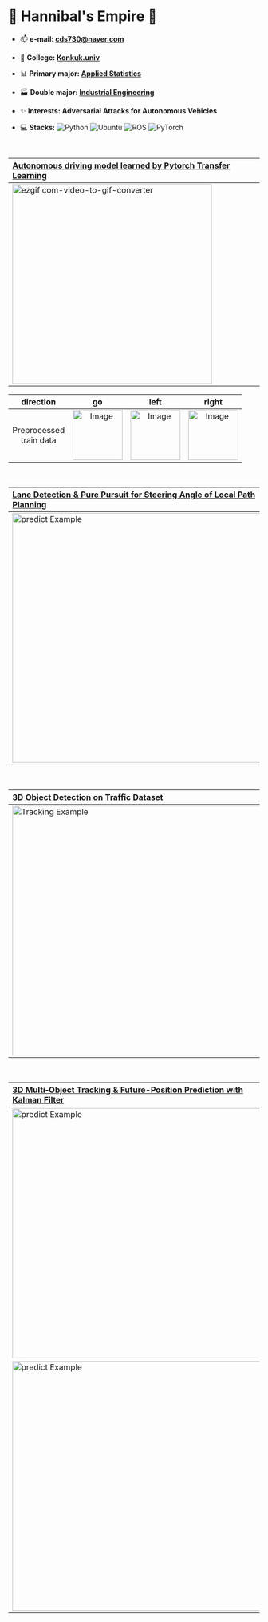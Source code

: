 
<!--
![Visitor Badge](https://visitor-badge.laobi.icu/badge?page_id=Hannibal730.Hannibal730)
-->

# 👑 Hannibal's Empire 👑

- 📫 **e-mail:  cds730@naver.com**

- 🏫 **College:  [Konkuk.univ](https://www.konkuk.ac.kr/konkuk/index.do)**

- 📊 **Primary major:  [Applied Statistics](https://stat.konkuk.ac.kr/stat/index.do)**
- 🏭 **Double major:  [Industrial Engineering](https://kies.konkuk.ac.kr/kies/index.do)**

- ✨ **Interests:  Adversarial Attacks for Autonomous Vehicles**

- 💻 **Stacks:** ![Python](https://img.shields.io/badge/Python-3776AB?style=for-the-badge&logo=Python&logoColor=white)
![Ubuntu](https://img.shields.io/badge/Ubuntu-E95420?style=for-the-badge&logo=Ubuntu&logoColor=white)
![ROS](https://img.shields.io/badge/ROS-22314E?style=for-the-badge&logo=ROS&logoColor=white)
![PyTorch](https://img.shields.io/badge/PyTorch-EE4C2C?style=for-the-badge&logo=PyTorch&logoColor=white)









<!--
<img src="./profile-3d-contrib/profile-night-green.svg" width="500" />
-->


<br>

| [Autonomous driving model learned by Pytorch Transfer Learning](https://github.com/Hannibal730/KONKUK-Univ_Autonomous-Driving-Competition ) |
| :-------------------------------------------------------------------------------------------- |
| <img src="https://github.com/user-attachments/assets/cbbcbb5f-a21a-42d7-96b6-b477d0f0e6d5" alt="ezgif com-video-to-gif-converter" width="400">   |


|direction|go|left|right|
|:---:|:---:|:---:|:---:|
|Preprocessed <br> train data|<img src="https://github.com/user-attachments/assets/95112164-7efa-46c3-af64-9926aae694b3" width="100" alt="Image">  | <img src="https://github.com/user-attachments/assets/85175b2b-5a76-460c-bf55-6e8d5ac9a00f" width="100" alt="Image"> | <img src="https://github.com/user-attachments/assets/8ba87864-7ac3-47da-8831-2f9b69dc81dc" width="100" alt="Image">|


 
<br>

| [Lane Detection & Pure Pursuit for Steering Angle of Local Path Planning](https://github.com/Hannibal730/SlidingWindow-LaneDetection-PurePursuit) |
| :-------------------------------------------------------------------------------------------- |
| <img src="https://github.com/user-attachments/assets/8636e5e5-9f0b-404a-b9ab-b0bb32dffca7" width="500" alt="predict Example" /> |


<br>

| [3D Object Detection on Traffic Dataset](https://github.com/Hannibal730/nuScenes-3D-Detect-Track-Predict_ws) |
| :-------------------------------------------------------------------------------------------- |
| <img src="https://github.com/user-attachments/assets/2f300088-fca3-4832-b1d4-dda7380f6602" width="500" alt="Tracking Example" /> |

<br>

| [3D Multi‑Object Tracking & Future-Position Prediction with Kalman Filter](https://github.com/Hannibal730/nuScenes-3D-Detect-Track-Predict_ws) |
| :-------------------------------------------------------------------------------------------- |
| <img src="https://github.com/user-attachments/assets/99a2b9df-4cf4-4fdb-9738-3ba760bf70b9" width="500" alt="predict Example" /> |
| <img src="https://github.com/user-attachments/assets/38ec7578-6955-4c19-8250-30364f4f99ec" width="500" alt="predict Example" /> |


<!--

![Image](https://github.com/user-attachments/assets/8636e5e5-9f0b-404a-b9ab-b0bb32dffca7)
![Image](https://github.com/user-attachments/assets/0b65b857-051b-4677-9284-66a6822da7af)
![Image](https://github.com/user-attachments/assets/45a4bb4e-2693-4ca1-a9e5-62a8b052d0e3)


![Hannibal's GitHub stats](https://github-readme-stats.vercel.app/api?username=Hannibal730&show_icons=true&count_private=true&theme=radical)

![](./profile-3d-contrib/profile-green-animate.svg)

![OpenCV](https://img.shields.io/badge/opencv-5C3EE8?style=for-the-badge&logo=opencv&logoColor=white)

-->




